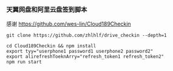 ### 天翼网盘和阿里云盘签到脚本

感谢 https://github.com/wes-lin/Cloud189Checkin 

```linux
git clone https://github.com/zhlhlf/drive_checkin --depth=1

cd Cloud189Checkin && npm install
export tyy="userphone1 password1 userphone2 password2"
export alirefreshToeknArry="refresh_token1 refresh_token2"
npm run start
```


